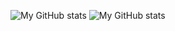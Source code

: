 ![My GitHub stats](https://github-readme-stats.vercel.app/api/?username=Malizma333&theme=dark&hide_rank=true&show_icons=true&include_all_commits=true&custom_title=Overall%20Stats&show=reviews,prs_merged,prs_merged_percentage&card_width=800)
![My GitHub stats](https://github-readme-stats.vercel.app/api/top-langs/?username=Malizma333&theme=dark&size_weight=0.5&count_weight=0.5&hide=ShaderLab,HTML,CSS,HLSL&card_width=800)
